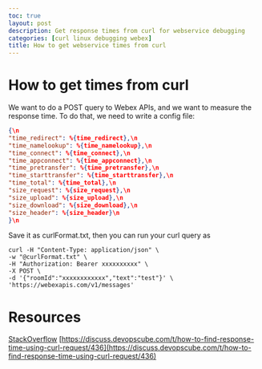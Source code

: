 ```yaml
---
toc: true
layout: post
description: Get response times from curl for webservice debugging
categories: [curl linux debugging webex]
title: How to get webservice times from curl
---
```


# How to get times from curl

We want to do a POST query to Webex APIs, and we want to measure the response time. To do that, we need to write a config file:

```json
{\n
"time_redirect": %{time_redirect},\n
"time_namelookup": %{time_namelookup},\n
"time_connect": %{time_connect},\n
"time_appconnect": %{time_appconnect},\n
"time_pretransfer": %{time_pretransfer},\n
"time_starttransfer": %{time_starttransfer},\n
"time_total": %{time_total},\n
"size_request": %{size_request},\n
"size_upload": %{size_upload},\n
"size_download": %{size_download},\n
"size_header": %{size_header}\n
}\n
```

Save it as curlFormat.txt, then you can run your curl query as

```shell
curl -H "Content-Type: application/json" \
-w "@curlFormat.txt" \
-H "Authorization: Bearer xxxxxxxxxx" \
-X POST \
-d '{"roomId":"xxxxxxxxxxxx","text":"test"}' \
'https://webexapis.com/v1/messages'
```

# Resources
[StackOverflow](https://stackoverflow.com/questions/18215389/how-do-i-measure-request-and-response-times-at-once-using-curl)
[https://discuss.devopscube.com/t/how-to-find-response-time-using-curl-request/436](https://discuss.devopscube.com/t/how-to-find-response-time-using-curl-request/436)
